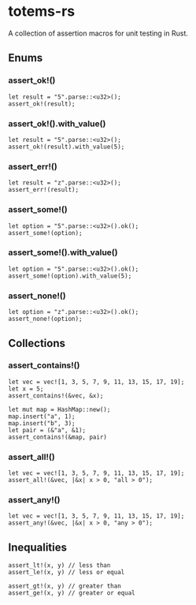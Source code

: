 # totems-rs
A collection of assertion macros for unit testing in Rust.  

## Enums

### assert_ok!()

```
let result = "5".parse::<u32>();
assert_ok!(result);
```

### assert_ok!().with_value()

```
let result = "5".parse::<u32>();
assert_ok!(result).with_value(5);
```

### assert_err!()

```
let result = "z".parse::<u32>();
assert_err!(result);
```

### assert_some!()

```
let option = "5".parse::<u32>().ok();
assert_some!(option);
```

### assert_some!().with_value()

```
let option = "5".parse::<u32>().ok();
assert_some!(option).with_value(5);
```

### assert_none!()

```
let option = "z".parse::<u32>().ok();
assert_none!(option);
```

## Collections

### assert_contains!()

```
let vec = vec![1, 3, 5, 7, 9, 11, 13, 15, 17, 19];
let x = 5;
assert_contains!(&vec, &x);
```

```
let mut map = HashMap::new();
map.insert("a", 1);
map.insert("b", 3);
let pair = (&"a", &1);
assert_contains!(&map, pair)
```

### assert_all!()

```
let vec = vec![1, 3, 5, 7, 9, 11, 13, 15, 17, 19];
assert_all!(&vec, |&x| x > 0, "all > 0");
```

### assert_any!()

```
let vec = vec![1, 3, 5, 7, 9, 11, 13, 15, 17, 19];
assert_any!(&vec, |&x| x > 0, "any > 0");
```

## Inequalities

```
assert_lt!(x, y) // less than
assert_le!(x, y) // less or equal

assert_gt!(x, y) // greater than
assert_ge!(x, y) // greater or equal
```